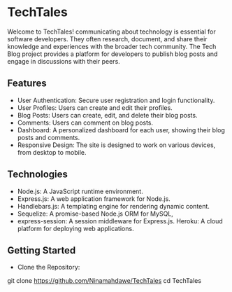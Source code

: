 # TechTales
Welcome to TechTales! communicating about technology is essential for software developers. They often research, document, and share their knowledge and experiences with the broader tech community. The Tech Blog project provides a platform for developers to publish blog posts and engage in discussions with their peers.

## Features
- User Authentication: Secure user registration and login functionality.
- User Profiles: Users can create and edit their profiles.
- Blog Posts: Users can create, edit, and delete their blog posts.
- Comments: Users can comment on blog posts.
- Dashboard: A personalized dashboard for each user, showing their blog posts and comments.
- Responsive Design: The site is designed to work on various devices, from desktop to mobile.

## Technologies
- Node.js: A JavaScript runtime environment.
- Express.js: A web application framework for Node.js.
- Handlebars.js: A templating engine for rendering dynamic content.
- Sequelize: A promise-based Node.js ORM for  MySQL,
- express-session: A session middleware for Express.js.
Heroku: A cloud platform for deploying web applications.

## Getting Started
- Clone the Repository:

git clone https://github.com/Ninamahdawe/TechTales
cd TechTales